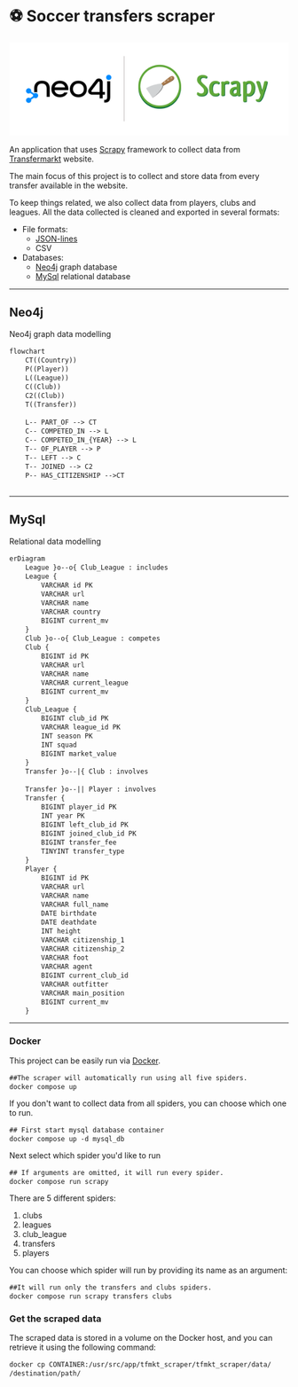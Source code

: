 # :soccer: Soccer transfers scraper
![Neo4j|Scrapy](./img/project_logo.png)

An application that uses [Scrapy](https://scrapy.org/) framework to collect data from [Transfermarkt](https://www.transfermarkt.com/) website.

The main focus of this project is to collect and store data from every transfer available in the website.

To keep things related, we also collect data from players, clubs and leagues.
All the data collected is cleaned and exported in several formats:
  - File formats:
    - [JSON-lines](https://jsonlines.org/)
    - CSV
  - Databases:
    - [Neo4j](https://neo4j.com) graph database
    - [MySql](https://www.mysql.com/) relational database

---
## Neo4j
Neo4j graph data modelling
```mermaid
flowchart 
    CT((Country))
    P((Player))
    L((League))
    C((Club))
    C2((Club))
    T((Transfer))

    L-- PART_OF --> CT
    C-- COMPETED_IN --> L
    C-- COMPETED_IN_{YEAR} --> L
    T-- OF_PLAYER --> P
    T-- LEFT --> C
    T-- JOINED --> C2
    P-- HAS_CITIZENSHIP -->CT


```
---
## MySql
Relational data modelling
```mermaid
erDiagram 
    League }o--o{ Club_League : includes
    League {
        VARCHAR id PK
        VARCHAR url
        VARCHAR name
        VARCHAR country
        BIGINT current_mv
    }
    Club }o--o{ Club_League : competes
    Club {
        BIGINT id PK
        VARCHAR url
        VARCHAR name
        VARCHAR current_league
        BIGINT current_mv
    }
    Club_League {
        BIGINT club_id PK
        VARCHAR league_id PK
        INT season PK
        INT squad
        BIGINT market_value
    }
    Transfer }o--|{ Club : involves

    Transfer }o--|| Player : involves
    Transfer {
        BIGINT player_id PK
        INT year PK
        BIGINT left_club_id PK
        BIGINT joined_club_id PK
        BIGINT transfer_fee
        TINYINT transfer_type
    }
    Player {
        BIGINT id PK
        VARCHAR url
        VARCHAR name
        VARCHAR full_name
        DATE birthdate
        DATE deathdate
        INT height
        VARCHAR citizenship_1
        VARCHAR citizenship_2
        VARCHAR foot
        VARCHAR agent
        BIGINT current_club_id
        VARCHAR outfitter
        VARCHAR main_position
        BIGINT current_mv
    }
```

---

### Docker

This project can be easily run via [Docker](https://www.docker.com/).

```console
##The scraper will automatically run using all five spiders.
docker compose up
```


If you don't want to collect data from all spiders, you can choose which one to run.

```console
## First start mysql database container
docker compose up -d mysql_db
```
Next select which spider you'd like to run
```console
## If arguments are omitted, it will run every spider.
docker compose run scrapy
```

There are 5 different spiders:

1. clubs
2. leagues
3. club_league
4. transfers
5. players

You can choose which spider will run by providing its name as an argument:

```console
##It will run only the transfers and clubs spiders.
docker compose run scrapy transfers clubs
```

### Get the scraped data
The scraped data is stored in a volume on the Docker host, and you can retrieve it using the following command:
```console
docker cp CONTAINER:/usr/src/app/tfmkt_scraper/tfmkt_scraper/data/ /destination/path/
```